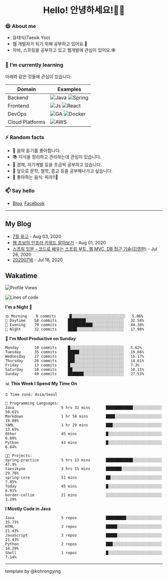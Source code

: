 # <div align="center">Hello! 안녕하세요!👩‍💻</div>

### 😄 About me
* 유태식(Taesik Yoo)
* 웹 개발자가 되기 위해 공부하고 있어요.📝 
* 자바, 스프링을 공부하고 있고 웹개발에 관심이 있어요.🕸

### 🌱 I’m currently learning
아래와 같은 것들에 관심이 있습니다.

|Domain|Examples|
|---|---|
|Backend|![Java](https://img.shields.io/badge/java-green?style=for-the-badge&logo=java&logoColor=white) ![Spring](https://img.shields.io/badge/spring-green?style=for-the-badge&logo=spring&logoColor=white)  |
|Frontend| ![Js](https://img.shields.io/badge/javascript-blue?style=for-the-badge&logo=javascript&logoColor=white) ![React](https://img.shields.io/badge/react-blue?style=for-the-badge&logo=react&logoColor=white) |
|DevOps|![GA](https://img.shields.io/badge/Github_Actions-purple?style=for-the-badge&logo=github) ![Docker](https://img.shields.io/badge/Docker-purple?style=for-the-badge&logo=docker&logoColor=white)  |
|Cloud Platforms|![AWS](https://img.shields.io/badge/AWS-orange?style=for-the-badge&logo=amazon-aws) |


### ⚡ Random facts
- 🎸 음악 듣기를 좋아합니다.
- 📚 지식을 정리하고 관리하는데 관심이 있습니다.
- 💸 경제, 자기계발 등을 조금씩 공부하고 있습니다.
- 🤔 앞으로 문학, 철학, 종교 등을 공부해나가고 싶습니다.
- 🍲 좋아하는 음식: 피자!!🍕


### 📫 Say hello
- [Blog](https://isholiday.tistory.com),
[Facebook](https://www.facebook.com/yootsets)

---

## My Blog
<!-- BLOGPOSTS:START -->
<!-- BLOGPOSTS:END -->
- [7월 회고](https://isholiday.tistory.com/21) - Aug 03, 2020<br>
- [웹 초보의 인프라 키워드 알아보기](https://isholiday.tistory.com/19) - Aug 01, 2020<br>
- [스프링 입문 - 코드로 배우는 스프링 부트, 웹 MVC, DB 접근 기술(김영한)](https://isholiday.tistory.com/18) - Jul 28, 2020<br>
- [20200716](https://isholiday.tistory.com/14) - Jul 16, 2020<br>

## Wakatime
<!--START_SECTION:waka-->
![Profile Views](http://img.shields.io/badge/Profile%20Views-368-blue)

![Lines of code](https://img.shields.io/badge/From%20Hello%20World%20I%27ve%20Written-173211%20Lines%20of%20code-blue)

**I'm a Night 🦉** 

```text
🌞 Morning    9 commits      █░░░░░░░░░░░░░░░░░░░░░░░░   5.06% 
🌆 Daytime    58 commits     ████████░░░░░░░░░░░░░░░░░   32.58% 
🌃 Evening    79 commits     ███████████░░░░░░░░░░░░░░   44.38% 
🌙 Night      32 commits     ████░░░░░░░░░░░░░░░░░░░░░   17.98%

```
📅 **I'm Most Productive on Sunday** 

```text
Monday       10 commits     █░░░░░░░░░░░░░░░░░░░░░░░░   5.62% 
Tuesday      35 commits     █████░░░░░░░░░░░░░░░░░░░░   19.66% 
Wednesday    27 commits     ███░░░░░░░░░░░░░░░░░░░░░░   15.17% 
Thursday     26 commits     ███░░░░░░░░░░░░░░░░░░░░░░   14.61% 
Friday       13 commits     █░░░░░░░░░░░░░░░░░░░░░░░░   7.3% 
Saturday     18 commits     ██░░░░░░░░░░░░░░░░░░░░░░░   10.11% 
Sunday       49 commits     ███████░░░░░░░░░░░░░░░░░░   27.53%

```


📊 **This Week I Spend My Time On** 

```text
⌚︎ Time zone: Asia/Seoul

💬 Programming Languages: 
Java                     5 hrs 31 mins       ████████████░░░░░░░░░░░░░   50.61% 
Markdown                 1 hr 58 mins        ████░░░░░░░░░░░░░░░░░░░░░   18.08% 
YAML                     1 hr 29 mins        ███░░░░░░░░░░░░░░░░░░░░░░   13.65% 
Other                    45 mins             █░░░░░░░░░░░░░░░░░░░░░░░░   6.89% 
Python                   43 mins             █░░░░░░░░░░░░░░░░░░░░░░░░   6.64%

🐱‍💻 Projects: 
spring-practice          5 hrs 13 mins       ████████████░░░░░░░░░░░░░   47.9% 
taesikyoo                3 hrs 15 mins       ███████░░░░░░░░░░░░░░░░░░   29.76% 
spring-core              51 mins             ██░░░░░░░░░░░░░░░░░░░░░░░   7.85% 
Today                    45 mins             █░░░░░░░░░░░░░░░░░░░░░░░░   6.91% 
border-collie            21 mins             ░░░░░░░░░░░░░░░░░░░░░░░░░   3.29%

```

**I Mostly Code in Java** 

```text
Java                     5 repos             █████████░░░░░░░░░░░░░░░░   35.71% 
HTML                     3 repos             █████░░░░░░░░░░░░░░░░░░░░   21.43% 
JavaScript               3 repos             █████░░░░░░░░░░░░░░░░░░░░   21.43% 
Python                   2 repos             ███░░░░░░░░░░░░░░░░░░░░░░   14.29% 
Shell                    1 repos             █░░░░░░░░░░░░░░░░░░░░░░░░   7.14%

```



<!--END_SECTION:waka-->

---

template by @kohrongying

 <!--
 **taesikyoo/taesikyoo** is a ✨ _special_ ✨ repository because its `README.md` (this file) appears on your GitHub profile.
 
 Here are some ideas to get you started:
 
 - 🔭 I’m currently working on ...
 - 🌱 I’m currently learning ...
 - 👯 I’m looking to collaborate on ...
 - 🤔 I’m looking for help with ...
 - 💬 Ask me about ...
 - 📫 How to reach me: ...
 - 😄 Pronouns: ...
 - ⚡ Fun fact: ...
 --> 